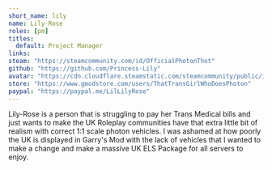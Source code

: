 ```yaml
---
short_name: lily
name: Lily-Rose
roles: [pm]
titles:
  default: Project Manager
links:
steam: "https://steamcommunity.com/id/OfficialPhotonThot"
github: "https://github.com/Princess-Lily"
avatar: "https://cdn.cloudflare.steamstatic.com/steamcommunity/public/images/avatars/06/06eb5999dbbf3ba12f0c87564cafb4c22f97749e_full.jpg"
store: "https://www.gmodstore.com/users/ThatTransGirlWhoDoesPhoton"
paypal: "https://paypal.me/LilLilyRose"
---
```

Lily-Rose is a person that is struggling to pay her Trans Medical bills and just wants to make the UK Roleplay communities have that extra little bit of realism with correct 1:1 scale photon vehicles. I was ashamed at how poorly the UK is displayed in Garry's Mod with the lack of vehicles that I wanted to make a change and make a massive UK ELS Package for all servers to enjoy. 
